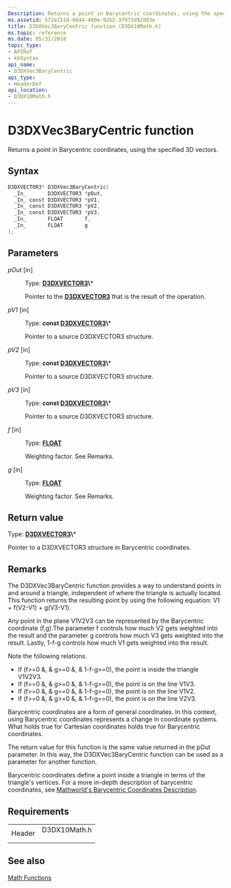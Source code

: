 ```yaml
---
Description: Returns a point in Barycentric coordinates, using the specified 3D vectors.
ms.assetid: 572e151d-8044-480e-92b2-3f973d92d03e
title: D3DXVec3BaryCentric function (D3DX10Math.h)
ms.topic: reference
ms.date: 05/31/2018
topic_type: 
- APIRef
- kbSyntax
api_name: 
- D3DXVec3BaryCentric
api_type: 
- HeaderDef
api_location: 
- D3DX10Math.h
---
```


# D3DXVec3BaryCentric function

Returns a point in Barycentric coordinates, using the specified 3D vectors.

## Syntax


```C++
D3DXVECTOR3* D3DXVec3BaryCentric(
  _In_       D3DXVECTOR3 *pOut,
  _In_ const D3DXVECTOR3 *pV1,
  _In_ const D3DXVECTOR3 *pV2,
  _In_ const D3DXVECTOR3 *pV3,
  _In_       FLOAT       f,
  _In_       FLOAT       g
);
```



## Parameters

<dl> <dt>

*pOut* \[in\]
</dt> <dd>

Type: **[**D3DXVECTOR3**](https://msdn.microsoft.com/library/Bb205546(v=VS.85).aspx)\***

Pointer to the [**D3DXVECTOR3**](d3d10-d3dxvector3.md) that is the result of the operation.

</dd> <dt>

*pV1* \[in\]
</dt> <dd>

Type: **const [**D3DXVECTOR3**](https://msdn.microsoft.com/library/Bb205546(v=VS.85).aspx)\***

Pointer to a source D3DXVECTOR3 structure.

</dd> <dt>

*pV2* \[in\]
</dt> <dd>

Type: **const [**D3DXVECTOR3**](https://msdn.microsoft.com/library/Bb205546(v=VS.85).aspx)\***

Pointer to a source D3DXVECTOR3 structure.

</dd> <dt>

*pV3* \[in\]
</dt> <dd>

Type: **const [**D3DXVECTOR3**](https://msdn.microsoft.com/library/Bb205546(v=VS.85).aspx)\***

Pointer to a source D3DXVECTOR3 structure.

</dd> <dt>

*f* \[in\]
</dt> <dd>

Type: **[**FLOAT**](https://msdn.microsoft.com/library/Aa383751(v=VS.85).aspx)**

Weighting factor. See Remarks.

</dd> <dt>

*g* \[in\]
</dt> <dd>

Type: **[**FLOAT**](https://msdn.microsoft.com/library/Aa383751(v=VS.85).aspx)**

Weighting factor. See Remarks.

</dd> </dl>

## Return value

Type: **[**D3DXVECTOR3**](https://msdn.microsoft.com/library/Bb205546(v=VS.85).aspx)\***

Pointer to a D3DXVECTOR3 structure in Barycentric coordinates.

## Remarks

The D3DXVec3BaryCentric function provides a way to understand points in and around a triangle, independent of where the triangle is actually located. This function returns the resulting point by using the following equation: V1 + f(V2-V1) + g(V3-V1).

Any point in the plane V1V2V3 can be represented by the Barycentric coordinate (f,g).The parameter f controls how much V2 gets weighted into the result and the parameter g controls how much V3 gets weighted into the result. Lastly, 1-f-g controls how much V1 gets weighted into the result.

Note the following relations.

-   If (f>=0 &, & g>=0 &, & 1-f-g>=0), the point is inside the triangle V1V2V3.
-   If (f==0 &, & g>=0 &, & 1-f-g>=0), the point is on the line V1V3.
-   If (f>=0 &, & g==0 &, & 1-f-g>=0), the point is on the line V1V2.
-   If (f>=0 &, & g>=0 &, & 1-f-g==0), the point is on the line V2V3.

Barycentric coordinates are a form of general coordinates. In this context, using Barycentric coordinates represents a change in coordinate systems. What holds true for Cartesian coordinates holds true for Barycentric coordinates.

The return value for this function is the same value returned in the pOut parameter. In this way, the D3DXVec3BaryCentric function can be used as a parameter for another function.

Barycentric coordinates define a point inside a triangle in terms of the triangle's vertices. For a more in-depth description of barycentric coordinates, see [Mathworld's Barycentric Coordinates Description](https://mathworld.wolfram.com/BarycentricCoordinates.mdl).

## Requirements



|                   |                                                                                         |
|-------------------|-----------------------------------------------------------------------------------------|
| Header<br/> | <dl> <dt>D3DX10Math.h</dt> </dl> |



## See also

<dl> <dt>

[Math Functions](d3d10-graphics-reference-d3dx10-functions-math.md)
</dt> </dl>

 

 




